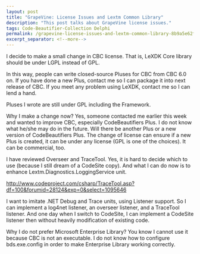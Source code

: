 ```yaml
---
layout: post
title: "GrapeVine: License Issues and Lextm Common Library"
description: "This post talks about GrapeVine license issues."
tags: Code-Beautifier-Collection Delphi
permalink: /grapevine-license-issues-and-lextm-common-library-8b9a5e62f01e
excerpt_separator: <!--more-->
---
```

I decide to make a small change in CBC license. That is, LeXDK Core library should be under LGPL instead of GPL.

In this way, people can write closed-source Pluses for CBC from CBC 6.0 on. If you have done a new Plus, contact me so I can package it into next release of CBC. If you meet any problem using LeXDK, contact me so I can lend a hand.

Pluses I wrote are still under GPL including the Framework.

Why I make a change now? Yes, someone contacted me earlier this week and wanted to improve CBC, especially CodeBeautifiers Plus. I do not know what he/she may do in the future. Will there be another Plus or a new version of CodeBeautifiers Plus. The change of license can ensure if a new Plus is created, it can be under any license (GPL is one of the choices). It can be commercial, too.

I have reviewed Overseer and TraceTool. Yes, it is hard to decide which to use (because I still dream of a CodeSite copy). And what I can do now is to enhance Lextm.Diagnostics.LoggingService unit.

http://www.codeproject.com/csharp/TraceTool.asp?df=100&forumid=28124&exp=0&select=1095646

I want to imitate .NET Debug and Trace units, using Listener support. So I can implement a log4net listener, an overseer listener, and a TraceTool listener. And one day when I switch to CodeSite, I can implement a CodeSite listener then without heavily modification of existing code.

Why I do not prefer Microsoft Enterprise Library? You know I cannot use it because CBC is not an executable. I do not know how to configure bds.exe.config in order to make Enterprise Library working correctly.
<!--more-->